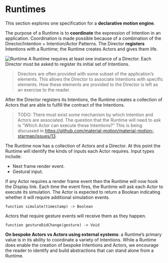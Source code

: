 # Runtimes

This section explores one specification for a **declarative motion engine**.

The purpose of a Runtime is to **coordinate** the expression of Intention in an application. Coordination is made possible because of a combination of the Director/Intention + Intention/Actor Patterns. The Director **registers** Intentions with a Runtime; the Runtime creates Actors and gives them life.

![Runtime](../_assets/RuntimeDiagram.png)
A Runtime requires at least one instance of a Director. Each Director must be asked to register its initial set of Intentions.

> Directors are often provided with some subset of the application’s elements. This allows the Director to associate Intentions with specific elements. How these elements are provided to the Director is left as an exercise to the reader.

After the Director registers its Intentions, the Runtime creates a collection of Actors that are able to fulfill the contract of the Intentions.

> TODO: There must exist some mechanism by which Intention and Actors are associated. The question that the Runtime will need to ask is “Which Actor can execute these Intentions?” This is being discussed in https://github.com/material-motion/material-motion-starmap/issues/13.

The Runtime now has a collection of Actors and a Director. At this point the Runtime will identify the kinds of inputs each Actor requires. Input types include:

- Next frame render event.
- Gestural input.

If any Actor requires a render frame event then the Runtime will now hook the Display link. Each time the event fires, the Runtime will ask each Actor to execute its simulation. The Actor is expected to return a Boolean indicating whether it will require additional simulation events.

    function simulate(timestamp) -> Boolean

Actors that require gesture events will receive them as they happen.

    function gestureDidChange(gesture) -> Void

**On bespoke Actors vs Actors using external systems**: a Runtime’s primary value is in its ability to coordinate a variety of Intentions. While a Runtime does enable the creation of bespoke Intentions and Actors, we encourage the reader to identify and build abstractions that can stand alone from a Runtime.

